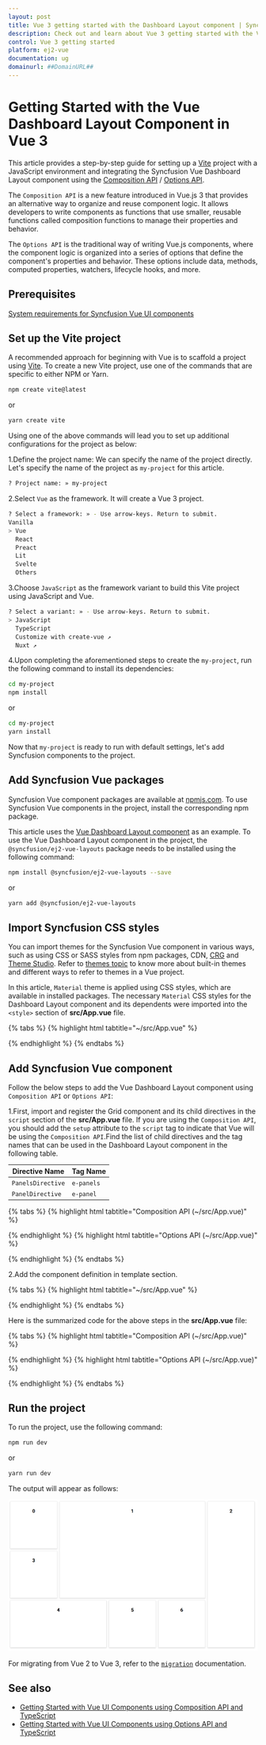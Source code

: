 ```yaml
---
layout: post
title: Vue 3 getting started with the Dashboard Layout component | Syncfusion
description: Check out and learn about Vue 3 getting started with the Vue Dashboard Layout component of Syncfusion Essential JS 2 and more details.
control: Vue 3 getting started
platform: ej2-vue
documentation: ug
domainurl: ##DomainURL##
---
```


# Getting Started with the Vue Dashboard Layout Component in Vue 3

This article provides a step-by-step guide for setting up a [Vite](https://vitejs.dev/) project with a JavaScript environment and integrating the Syncfusion Vue Dashboard Layout component using the [Composition API](https://vuejs.org/guide/introduction.html#composition-api) / [Options API](https://vuejs.org/guide/introduction.html#options-api).

The `Composition API` is a new feature introduced in Vue.js 3 that provides an alternative way to organize and reuse component logic. It allows developers to write components as functions that use smaller, reusable functions called composition functions to manage their properties and behavior.

The `Options API` is the traditional way of writing Vue.js components, where the component logic is organized into a series of options that define the component's properties and behavior. These options include data, methods, computed properties, watchers, lifecycle hooks, and more.

## Prerequisites

[System requirements for Syncfusion Vue UI components](https://ej2.syncfusion.com/vue/documentation/system-requirements/)

## Set up the Vite project

A recommended approach for beginning with Vue is to scaffold a project using [Vite](https://vitejs.dev/). To create a new Vite project, use one of the commands that are specific to either NPM or Yarn.

```bash
npm create vite@latest
```

or

```bash
yarn create vite
```

Using one of the above commands will lead you to set up additional configurations for the project as below:

1.Define the project name: We can specify the name of the project directly. Let's specify the name of the project as `my-project` for this article.

```bash
? Project name: » my-project
```

2.Select `Vue` as the framework. It will create a Vue 3 project.

```bash
? Select a framework: » - Use arrow-keys. Return to submit.
Vanilla
> Vue
  React
  Preact
  Lit
  Svelte
  Others
```

3.Choose `JavaScript` as the framework variant to build this Vite project using JavaScript and Vue.

```bash
? Select a variant: » - Use arrow-keys. Return to submit.
> JavaScript
  TypeScript
  Customize with create-vue ↗
  Nuxt ↗
```

4.Upon completing the aforementioned steps to create the `my-project`, run the following command to install its dependencies:

```bash
cd my-project
npm install
```

or

```bash
cd my-project
yarn install
```

Now that `my-project` is ready to run with default settings, let's add Syncfusion components to the project.

## Add Syncfusion Vue packages

Syncfusion Vue component packages are available at [npmjs.com](https://www.npmjs.com/search?q=ej2-vue). To use Syncfusion Vue components in the project, install the corresponding npm package.

This article uses the [Vue Dashboard Layout component](https://www.syncfusion.com/vue-components/vue-dashboard-layout) as an example. To use the Vue Dashboard Layout component in the project, the `@syncfusion/ej2-vue-layouts` package needs to be installed using the following command:

```bash
npm install @syncfusion/ej2-vue-layouts --save
```

or

```bash
yarn add @syncfusion/ej2-vue-layouts
```

## Import Syncfusion CSS styles

You can import themes for the Syncfusion Vue component in various ways, such as using CSS or SASS styles from npm packages, CDN, [CRG](https://ej2.syncfusion.com/javascript/documentation/common/custom-resource-generator/) and [Theme Studio](https://ej2.syncfusion.com/vue/documentation/appearance/theme-studio/). Refer to [themes topic](https://ej2.syncfusion.com/vue/documentation/appearance/theme/) to know more about built-in themes and different ways to refer to themes in a Vue project.

In this article, `Material` theme is applied using CSS styles, which are available in installed packages. The necessary `Material` CSS styles for the Dashboard Layout component and its dependents were imported into the `<style>` section of **src/App.vue** file.

{% tabs %}
{% highlight html tabtitle="~/src/App.vue" %}

<style>
  @import "../node_modules/@syncfusion/ej2-base/styles/material.css";
  @import "../node_modules/@syncfusion/ej2-vue-layouts/styles/material.css";
</style>

{% endhighlight %}
{% endtabs %}

## Add Syncfusion Vue component

Follow the below steps to add the Vue Dashboard Layout component using `Composition API` or `Options API`:

1.First, import and register the Grid component and its child directives in the `script` section of the **src/App.vue** file. If you are using the `Composition API`, you should add the `setup` attribute to the `script` tag to indicate that Vue will be using the `Composition API`.Find the list of child directives and the tag names that can be used in the Dashboard Layout component in the following table.

  | Directive Name   | Tag Name    |
  |------------------|-------------|
  | `PanelsDirective` | `e-panels` |
  | `PanelDirective`  | `e-panel`  |

{% tabs %}
{% highlight html tabtitle="Composition API (~/src/App.vue)" %}

<script setup>
  import { DashboardLayoutComponent as EjsDashboardlayout, PanelDirective as EPanel, PanelsDirective as EPanels } from "@syncfusion/ej2-vue-layouts";
</script>

{% endhighlight %}
{% highlight html tabtitle="Options API (~/src/App.vue)" %}

<script>
import { DashboardLayoutComponent, PanelDirective, PanelsDirective } from "@syncfusion/ej2-vue-layouts";
//Component registration
export default {
  name: "App",
  components: {
    "ejs-dashboardlayout": DashboardLayoutComponent,
    "e-panels":PanelsDirective,
    "e-panel":PanelDirective,
  }
}
</script>

{% endhighlight %}
{% endtabs %}

2.Add the component definition in template section.

{% tabs %}
{% highlight html tabtitle="~/src/App.vue" %}

<template>
  <ejs-dashboardlayout id="defaultLayout" :columns="6" :cellSpacing='cellSpacing' :cellAspectRaito='aspectRatio'>
    <e-panels>
      <e-panel :row="0" :col="0" :sizeX="1" :sizeY="1" content="<div class='panel-content'>0</div>"></e-panel>
      <e-panel :row="0" :col="1" :sizeX="3" :sizeY="2" content="<div class='panel-content'>1</div>"></e-panel>
      <e-panel :row="0" :col="4" :sizeX="1" :sizeY="3" content="<div class='panel-content'>2</div>"></e-panel>
      <e-panel :row="1" :col="0" :sizeX="1" :sizeY="1" content="<div class='panel-content'>3</div>"></e-panel>
      <e-panel :row="2" :col="0" :sizeX="2" :sizeY="1" content="<div class='panel-content'>4</div>"></e-panel>
      <e-panel :row="2" :col="2" :sizeX="1" :sizeY="1" content="<div class='panel-content'>5</div>"></e-panel>
      <e-panel :row="2" :col="3" :sizeX="1" :sizeY="1" content="<div class='panel-content'>6</div>"></e-panel>  
    </e-panels>
  </ejs-dashboardlayout>
</template>

{% endhighlight %}
{% endtabs %}

Here is the summarized code for the above steps in the **src/App.vue** file:

{% tabs %}
{% highlight html tabtitle="Composition API (~/src/App.vue)" %}

<template>
  <ejs-dashboardlayout id="defaultLayout" :columns="6" :cellSpacing='cellSpacing' :cellAspectRaito='aspectRatio'>
    <e-panels>
      <e-panel :row="0" :col="0" :sizeX="1" :sizeY="1" content="<div class='panel-content'>0</div>"></e-panel>
      <e-panel :row="0" :col="1" :sizeX="3" :sizeY="2" content="<div class='panel-content'>1</div>"></e-panel>
      <e-panel :row="0" :col="4" :sizeX="1" :sizeY="3" content="<div class='panel-content'>2</div>"></e-panel>
      <e-panel :row="1" :col="0" :sizeX="1" :sizeY="1" content="<div class='panel-content'>3</div>"></e-panel>
      <e-panel :row="2" :col="0" :sizeX="2" :sizeY="1" content="<div class='panel-content'>4</div>"></e-panel>
      <e-panel :row="2" :col="2" :sizeX="1" :sizeY="1" content="<div class='panel-content'>5</div>"></e-panel>
      <e-panel :row="2" :col="3" :sizeX="1" :sizeY="1" content="<div class='panel-content'>6</div>"></e-panel>  
    </e-panels>
  </ejs-dashboardlayout>
</template>

<script setup>
  import { DashboardLayoutComponent as EjsDashboardlayout, PanelDirective as EPanel, PanelsDirective as EPanels } from "@syncfusion/ej2-vue-layouts";

  const cellSpacing = [10,10];
  const aspectRatio = 100/85;
  
</script>

<style>
  @import "../node_modules/@syncfusion/ej2-base/styles/material.css";
  @import "../node_modules/@syncfusion/ej2-vue-layouts/styles/material.css";
   /* DashboardLayout element styles  */
  #defaultLayout .e-panel .e-panel-container {
    vertical-align: middle;
    font-weight: 600;
    font-size: 20px;
    text-align: center;
  }
  .panel-content {
    line-height: 80px;
  }
  #defaultLayout .e-panel {
    transition:none !important;
  }
</style>

{% endhighlight %}
{% highlight html tabtitle="Options API (~/src/App.vue)" %}

<template>
  <ejs-dashboardlayout id="defaultLayout" :columns="6" :cellSpacing='cellSpacing' :cellAspectRaito='aspectRatio'>
    <e-panels>
      <e-panel :row="0" :col="0" :sizeX="1" :sizeY="1" content="<div class='panel-content'>0</div>"></e-panel>
      <e-panel :row="0" :col="1" :sizeX="3" :sizeY="2" content="<div class='panel-content'>1</div>"></e-panel>
      <e-panel :row="0" :col="4" :sizeX="1" :sizeY="3" content="<div class='panel-content'>2</div>"></e-panel>
      <e-panel :row="1" :col="0" :sizeX="1" :sizeY="1" content="<div class='panel-content'>3</div>"></e-panel>
      <e-panel :row="2" :col="0" :sizeX="2" :sizeY="1" content="<div class='panel-content'>4</div>"></e-panel>
      <e-panel :row="2" :col="2" :sizeX="1" :sizeY="1" content="<div class='panel-content'>5</div>"></e-panel>
      <e-panel :row="2" :col="3" :sizeX="1" :sizeY="1" content="<div class='panel-content'>6</div>"></e-panel>  
    </e-panels>
  </ejs-dashboardlayout>
</template>

<script>
import { DashboardLayoutComponent, PanelDirective, PanelsDirective } from "@syncfusion/ej2-vue-layouts";
//Component registration
export default {
  name: "App",
  components: {
    "ejs-dashboardlayout": DashboardLayoutComponent,
    "e-panels":PanelsDirective,
    "e-panel":PanelDirective,
  },
  data() {
    return {
      cellSpacing: [10,10],
      aspectRatio: 100/85
    };
  }
}
</script>

<style>
  @import "../node_modules/@syncfusion/ej2-base/styles/material.css";
  @import "../node_modules/@syncfusion/ej2-vue-layouts/styles/material.css";
   /* DashboardLayout element styles  */
  #defaultLayout .e-panel .e-panel-container {
    vertical-align: middle;
    font-weight: 600;
    font-size: 20px;
    text-align: center;
  }
  .panel-content {
    line-height: 80px;
  }
  #defaultLayout .e-panel {
    transition:none !important;
  }
</style>


{% endhighlight %}
{% endtabs %}

## Run the project

To run the project, use the following command:

```bash
npm run dev
```

or

```bash
yarn run dev
```

The output will appear as follows:

![vue-3-js-dashboard-layout](./images/vue3-dashboard-demo.PNG)

For migrating from Vue 2 to Vue 3, refer to the [`migration`](https://ej2.syncfusion.com/vue/documentation/getting-started/vue3-tutorial/#migration-from-vue-2-to-vue-3) documentation.

## See also

* [Getting Started with Vue UI Components using Composition API and TypeScript](https://ej2.syncfusion.com/vue/documentation/getting-started/vue-3-ts-composition)
* [Getting Started with Vue UI Components using Options API and TypeScript](https://ej2.syncfusion.com/vue/documentation/getting-started/vue-3-ts-options)